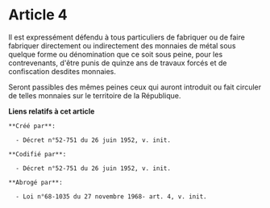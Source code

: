 # Article 4

Il est expressément défendu à tous particuliers de fabriquer ou de faire fabriquer directement ou indirectement des monnaies
de métal sous quelque forme ou dénomination que ce soit sous peine, pour les contrevenants, d'être punis de quinze ans de
travaux forcés et de confiscation desdites monnaies.

Seront passibles des mêmes peines ceux qui auront introduit ou fait circuler de telles monnaies sur le territoire de la
République.

**Liens relatifs à cet article**

	**Créé par**:

	  - Décret n°52-751 du 26 juin 1952, v. init.

	**Codifié par**:

	  - Décret n°52-751 du 26 juin 1952, v. init.

	**Abrogé par**:

	  - Loi n°68-1035 du 27 novembre 1968- art. 4, v. init.
